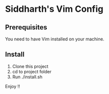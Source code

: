 # Siddharth's Vim Config

## Prerequisites

You need to have Vim installed on your machine.

## Install

1. Clone this project
2. cd to project folder
3. Run ./install.sh

Enjoy !!
